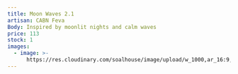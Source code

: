 ```yaml
---
title: Moon Waves 2.1
artisan: CABN Feva
Body: Inspired by moonlit nights and calm waves
price: 113
stock: 1
images:
  - image: >-
      https://res.cloudinary.com/soalhouse/image/upload/w_1000,ar_16:9,c_fill,g_auto,e_sharpen/f_auto,g_auto/v1563408456/moon_waves_2.1_qje4ax.jpg
---
```


